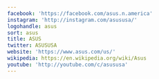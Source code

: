 ```yaml
---
facebook: 'https://facebook.com/asus.n.america'
instagram: 'http://instagram.com/asususa/'
logohandle: asus
sort: asus
title: ASUS
twitter: ASUSUSA
website: 'https://www.asus.com/us/'
wikipedia: https://en.wikipedia.org/wiki/Asus
youtube: 'http://youtube.com/c/asususa'
---
```


